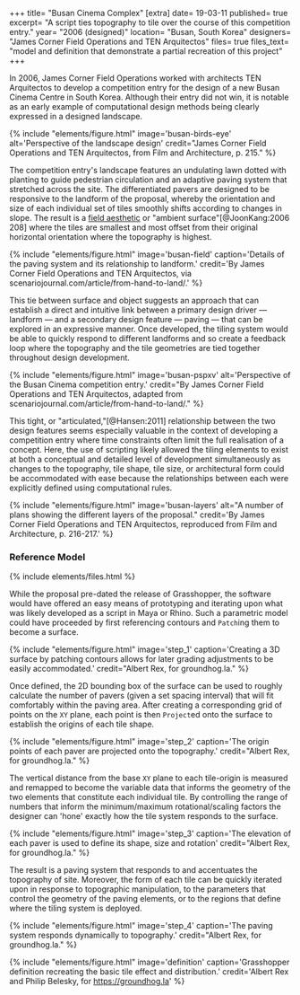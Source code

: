 +++
title=      "Busan Cinema Complex"
[extra]
date=       19-03-11
published=  true
excerpt=    "A script ties topography to tile over the course of this competition entry."
year=       "2006 (designed)"
location=   "Busan, South Korea"
designers=  "James Corner Field Operations and TEN Arquitectos"
files=      true
files_text= "model and definition that demonstrate a partial recreation of this project"
+++

In 2006, James Corner Field Operations worked with architects TEN Arquitectos to develop a competition entry for the design of a new Busan Cinema Centre in South Korea. Although their entry did not win, it is notable as an early example of computational design methods being clearly expressed in a designed landscape.

{% include "elements/figure.html" image='busan-birds-eye' alt='Perspective of the landscape design' credit="James Corner Field Operations and TEN Arquitectos, from Film and Architecture, p. 215." %}

The competition entry's landscape features an undulating lawn dotted with planting to guide pedestrian circulation and an adaptive paving system that stretched across the site. The differentiated pavers are designed to be responsive to the landform of the proposal, whereby the orientation and size of each individual set of tiles smoothly shifts according to changes in slope. The result is a [field aesthetic](@/techniques/field-conditions.md) or "ambient surface"[@JoonKang:2006 208] where the tiles are smallest and most offset from their original horizontal orientation where the topography is highest.

{% include "elements/figure.html" image='busan-field' caption='Details of the paving system and its relationship to landform.' credit='By James Corner Field Operations and TEN Arquitectos, via scenariojournal.com/article/from-hand-to-land/.' %}

This tie between surface and object suggests an approach that can establish a direct and intuitive link between a primary design driver — landform — and a secondary design feature — paving — that can be explored in an expressive manner. Once developed, the tiling system would be able to quickly respond to different landforms and so create a  feedback loop where the topography and the tile geometries are tied together throughout design development.

{% include "elements/figure.html" image='busan-pspxv' alt='Perspective of the Busan Cinema competition entry.' credit="By James Corner Field Operations and TEN Arquitectos, adapted from scenariojournal.com/article/from-hand-to-land/." %}

This tight, or "articulated,"[@Hansen:2011] relationship between the two design features seems especially valuable in the context of developing a competition entry where time constraints often limit the full realisation of a concept. Here, the use of scripting likely allowed the tiling elements to exist at both a conceptual and detailed level of development simultaneously  as changes to the topography, tile shape, tile size, or architectural form could be accommodated with ease because the relationships between each were explicitly defined using computational rules.

{% include "elements/figure.html" image='busan-layers' alt="A number of plans showing the different layers of the proposal." credit='By James Corner Field Operations and TEN Arquitectos, reproduced from Film and Architecture, p. 216-217.' %}

### Reference Model

{% include elements/files.html %}

While the proposal pre-dated the release of Grasshopper, the software would have offered an easy means of prototyping and iterating upon what was likely developed as a script in Maya or Rhino. Such a parametric model could have proceeded by first referencing contours and `Patch`ing them to become a surface.

{% include "elements/figure.html" image='step_1' caption='Creating a 3D surface by patching contours allows for later grading adjustments to be easily accommodated.' credit="Albert Rex, for groundhog.la." %}

Once defined, the 2D bounding box of the surface can be used to roughly calculate the number of pavers (given a set spacing interval) that will fit comfortably within the paving area. After creating a corresponding grid of points on the `XY` plane, each point is then `Project`ed onto the surface to establish the origins of each tile shape.

{% include "elements/figure.html" image='step_2' caption='The origin points of each paver are projected onto the topography.' credit="Albert Rex, for groundhog.la." %}

The vertical distance from the base `XY` plane to each tile-origin is measured and remapped to become the variable data that informs the geometry of the two elements that constitute each individual tile. By controlling the range of numbers that inform the minimum/maximum rotational/scaling factors the designer can 'hone' exactly how the tile system responds to the surface.

{% include "elements/figure.html" image='step_3' caption='The elevation of each paver is used to define its shape, size and rotation' credit="Albert Rex, for groundhog.la." %}

The result is a paving system that responds to and accentuates the topography of site. Moreover, the form of each tile can be quickly iterated upon in response to topographic manipulation, to the parameters that control the geometry of the paving elements, or to the regions that define where the tiling system is deployed.

{% include "elements/figure.html" image='step_4' caption='The paving system responds dynamically to topography.' credit="Albert Rex, for groundhog.la." %}

{% include "elements/figure.html" image='definition' caption='Grasshopper definition recreating the basic tile effect and distribution.' credit='Albert Rex and Philip Belesky, for https://groundhog.la' %}

